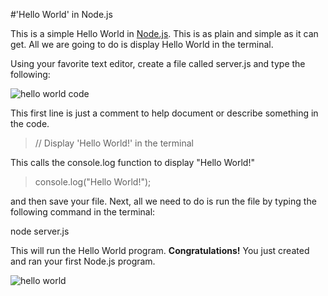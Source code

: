 #'Hello World' in Node.js

This is a simple Hello World in <a href="https://nodejs.org/en/" TARGET="_blank">Node.js</a>.  This is as plain and simple as it can get. All we are going to do is display Hello World in the terminal.

Using your favorite text editor, create a file called server.js and type the following:

<img src="http://res.cloudinary.com/swiftjitsu/image/upload/v1464427619/GitHub/Hello%20World/Hello_World-code.png" alt="hello world code">

This first line is just a comment to help document or describe something in the code.
<blockquote>// Display 'Hello World!' in the terminal<br /></blockquote>

This calls the console.log function to display "Hello World!"
<blockquote>console.log("Hello World!");</blockquote>

and then save your file.  Next, all we need to do is run the file by typing the following command in the terminal:

node server.js

This will run the Hello World program.  <strong>Congratulations!</strong>  You just created and ran your first Node.js program.

<img src="http://res.cloudinary.com/swiftjitsu/image/upload/v1464427264/GitHub/Hello%20World/Hello_World.png" alt="hello world">
